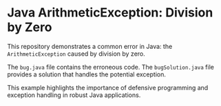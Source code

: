 # Java ArithmeticException: Division by Zero

This repository demonstrates a common error in Java: the `ArithmeticException` caused by division by zero.

The `bug.java` file contains the erroneous code.  The `bugSolution.java` file provides a solution that handles the potential exception.

This example highlights the importance of defensive programming and exception handling in robust Java applications.